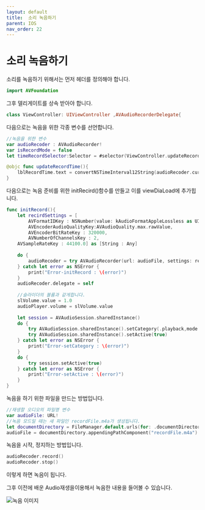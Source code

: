 ```yaml
---
layout: default
title:  소리 녹음하기
parent: IOS
nav_order: 22
---
```


# 소리 녹음하기

소리를 녹음하기 위해서는 먼저 헤더를 정의해야 합니다.

```swift
import AVFoundation
```

그후 델리게이트를 상속 받아야 합니다.

```swift
class ViewController: UIViewController ,AVAudioRecorderDelegate{
```

다음으로는 녹음을 위한 각종 변수를 선언합니다.

```swift
//녹음을 위한 변수
var audioRecoder : AVAudioRecorder!
var isRecordMode = false
let timeRecordSelector:Selector = #selector(ViewController.updateRecordTime)

@objc func updateRecordTime(){
    lblRecordTime.text = convertNSTimeInterval12String(audioRecoder.currentTime)
}
```

다음으로는 녹음 준비를 위한 initRecird()함수를 만들고 이를 viewDiaLoad에 추가힙니다.

```swift
func initRecord(){
    let recirdSettings = [
        AVFormatIDKey : NSNumber(value: kAudioFormatAppleLossless as UInt32),
        AVEncoderAudioQualityKey:AVAudioQuality.max.rawValue,
        AVEncoderBitRateKey : 320000,
        AVNumberOfChannelsKey : 2,
    AVSampleRateKey : 44100.0] as [String : Any]
    
    do {
        audioRecoder = try AVAudioRecorder(url: audioFile, settings: recirdSettings)
    } catch let error as NSError {
        print("Error-initRecord : \(error)")
    }
    audioRecoder.delegate = self
    
    //슬라이더의 볼륨과 같게합니다.
    slVolume.value = 1.0
    audioPlayer.volume = slVolume.value
    
    let session = AVAudioSession.sharedInstance()
    do {
        try AVAudioSession.sharedInstance().setCategory(.playback,mode: .default)
        try AVAudioSession.sharedInstance().setActive(true)
    } catch let error as NSError {
        print("Error-setCategory : \(error)")
    }
    do {
        try session.setActive(true)
    } catch let error as NSError {
        print("Error-setActive : \(error)")
    }
}
```

녹음을 하기 위한 파일을 만드는 방법입니다.

```swift
//재생할 오디오의 파일명 변수
var audioFile: URL!
//녹음 모드일 때는 새 파일인 recordFile.m4a가 생성됩니다.
let documentDirectory = FileManager.default.urls(for: .documentDirectory, in: .userDomainMask)[0]
audioFile = documentDirectory.appendingPathComponent("recordFile.m4a")
```

녹음을 시작, 정지하는 방법입니다.

```swift
audioRecoder.record()
audioRecoder.stop()
```

이렇게 하면 녹음이 됩니다.

그후 이전에 배운 Audio재생을이용해서 녹음한 내용을 들어볼 수 있습니다.

![녹음 이미지](https://user-images.githubusercontent.com/16849874/89302170-7939cb00-d6a5-11ea-8d06-42d815470d24.png)